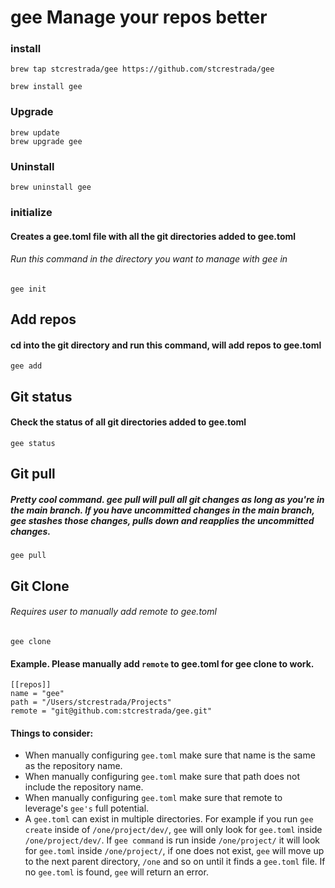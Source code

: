 # gee Manage your repos better

### install

```
brew tap stcrestrada/gee https://github.com/stcrestrada/gee

brew install gee
```

### Upgrade 

```
brew update
brew upgrade gee
```

### Uninstall
```brew uninstall gee```

### initialize 
#### Creates a gee.toml file with all the git directories added to gee.toml
###### Run this command in the directory you want to manage with gee in
```
gee init
```

## Add repos 
#### cd into the git directory and run this command, will add repos to gee.toml
```
gee add
```

## Git status
#### Check the status of all git directories added to gee.toml
```
gee status
```

## Git pull
##### Pretty cool command. gee pull will pull all git changes as long as you're in the main branch. If you have uncommitted changes in the main branch, gee stashes those changes, pulls down and reapplies the uncommitted changes. 
```
gee pull
```

## Git Clone
###### Requires user to manually add remote to gee.toml 
```
gee clone
```

#### Example. Please manually add `remote` to gee.toml for gee clone to work.
```
[[repos]]
name = "gee"
path = "/Users/stcrestrada/Projects"
remote = "git@github.com:stcrestrada/gee.git"
````

#### Things to consider:
- When manually configuring `gee.toml` make sure that name is the same as the repository name.
- When manually configuring `gee.toml` make sure that path does not include the repository name.
- When manually configuring `gee.toml` make sure that remote to leverage's `gee's` full potential.
- A `gee.toml` can exist in multiple directories. For example if you run `gee create` inside of `/one/project/dev/`, `gee` will only look for `gee.toml` inside `/one/project/dev/`. If `gee command` is run inside `/one/project/` it will look for `gee.toml` inside `/one/project/`, if one does not exist, `gee` will move up to the next parent directory, `/one` and so on until it finds a `gee.toml` file. If no `gee.toml` is found, `gee` will return an error. 
